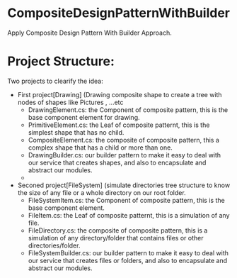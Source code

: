 # CompositeDesignPatternWithBuilder

Apply Composite Design Pattern With Builder Approach.

# Project Structure:
Two projects to clearify the idea:
 - First project[Drawing] (Drawing composite shape to create a tree with nodes of shapes like Pictures , ...etc
    - DrawingElement.cs: the Component of composite pattern, this is the base component element for drawing.
    - PrimitiveElement.cs: the Leaf of composite patternt, this is the simplest shape that has no child.
    - CompositeElement.cs: the composite of composite pattern, this a complex shape that has a child or more than one.
    - DrawingBuilder.cs: our builder pattern to make it easy to deal with our service that creates shapes, and also to encapsulate and abstract our modules.
    - 
 - Seconed project[FileSystem] (simulate directories tree structure to know the size of any file or a whole directory on our root folder.
    - FileSystemItem.cs: the Component of composite pattern, this is the base component element.
    - FileItem.cs: the Leaf of composite patternt, this is a simulation of any file.
    - FileDirectory.cs: the composite of composite pattern, this is a simulation of any directory/folder that contains files or other directories/folder.
    - FileSystemBuilder.cs: our builder pattern to make it easy to deal with our service that creates files or folders, and also to encapsulate and abstract our modules.
